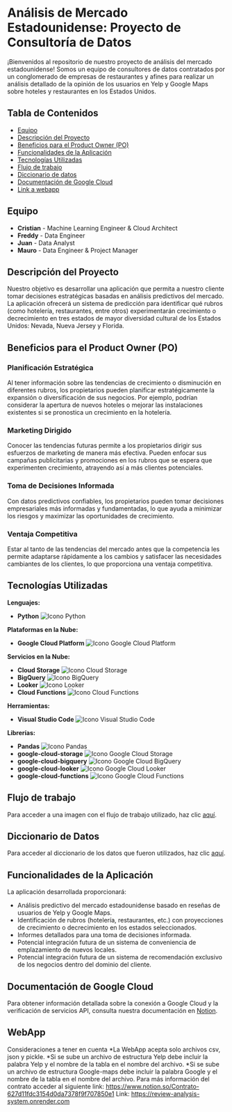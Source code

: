 # Análisis de Mercado Estadounidense: Proyecto de Consultoría de Datos

¡Bienvenidos al repositorio de nuestro proyecto de análisis del mercado estadounidense! Somos un equipo de consultores de datos contratados por un conglomerado de empresas de restaurantes y afines para realizar un análisis detallado de la opinión de los usuarios en Yelp y Google Maps sobre hoteles y restaurantes en los Estados Unidos.

## Tabla de Contenidos

- [Equipo](#equipo)
- [Descripción del Proyecto](#descripción-del-proyecto)
- [Beneficios para el Product Owner (PO)](#beneficios-para-el-product-owner-po)
- [Funcionalidades de la Aplicación](#funcionalidades-de-la-aplicación)
- [Tecnologías Utilizadas](#tecnologías-utilizadas)
- [Flujo de trabajo](#flujo-de-trabajo)
- [Diccionario de datos](#diccionario-de-datos)
- [Documentación de Google Cloud](#documentación-de-google-cloud)
- [Link a webapp](#webapp)

## Equipo

- **Cristian** - Machine Learning Engineer & Cloud Architect
- **Freddy** - Data Engineer
- **Juan** - Data Analyst
- **Mauro** - Data Engineer & Project Manager

## Descripción del Proyecto

Nuestro objetivo es desarrollar una aplicación que permita a nuestro cliente tomar decisiones estratégicas basadas en análisis predictivos del mercado. La aplicación ofrecerá un sistema de predicción para identificar qué rubros (como hotelería, restaurantes, entre otros) experimentarán crecimiento o decrecimiento en tres estados de mayor diversidad cultural de los Estados Unidos: Nevada, Nueva Jersey y Florida.

## Beneficios para el Product Owner (PO)

### Planificación Estratégica

Al tener información sobre las tendencias de crecimiento o disminución en diferentes rubros, los propietarios pueden planificar estratégicamente la expansión o diversificación de sus negocios. Por ejemplo, podrían considerar la apertura de nuevos hoteles o mejorar las instalaciones existentes si se pronostica un crecimiento en la hotelería.

### Marketing Dirigido

Conocer las tendencias futuras permite a los propietarios dirigir sus esfuerzos de marketing de manera más efectiva. Pueden enfocar sus campañas publicitarias y promociones en los rubros que se espera que experimenten crecimiento, atrayendo así a más clientes potenciales.

### Toma de Decisiones Informada

Con datos predictivos confiables, los propietarios pueden tomar decisiones empresariales más informadas y fundamentadas, lo que ayuda a minimizar los riesgos y maximizar las oportunidades de crecimiento.

### Ventaja Competitiva

Estar al tanto de las tendencias del mercado antes que la competencia les permite adaptarse rápidamente a los cambios y satisfacer las necesidades cambiantes de los clientes, lo que proporciona una ventaja competitiva.

## Tecnologías Utilizadas

**Lenguajes:**

* **Python** ![Icono Python](https://img.shields.io/badge/-Python-3776AB?style=flat-square&logo=python&logoColor=white)

**Plataformas en la Nube:**

* **Google Cloud Platform** ![Icono Google Cloud Platform](https://img.shields.io/badge/-Google%20Cloud%20Platform-4285F4?style=flat-square&logo=google-cloud&logoColor=white)

**Servicios en la Nube:**

* **Cloud Storage** ![Icono Cloud Storage](https://img.shields.io/badge/-Cloud%20Storage-4285F4?style=flat-square&logo=google-cloud&logoColor=white)
* **BigQuery** ![Icono BigQuery](https://img.shields.io/badge/-BigQuery-4285F4?style=flat-square&logo=google-cloud&logoColor=white)
* **Looker** ![Icono Looker](https://img.shields.io/badge/-Looker-4285F4?style=flat-square&logo=looker&logoColor=white)
* **Cloud Functions** ![Icono Cloud Functions](https://img.shields.io/badge/-Cloud%20Functions-4285F4?style=flat-square&logo=google-cloud&logoColor=white)

**Herramientas:**

* **Visual Studio Code** ![Icono Visual Studio Code](https://img.shields.io/badge/-Visual%20Studio%20Code-007ACC?style=flat-square&logo=visual-studio-code&logoColor=white)

**Librerías:**

* **Pandas** ![Icono Pandas](https://img.shields.io/badge/-Pandas-150458?style=flat-square&logo=pandas&logoColor=white)
* **google-cloud-storage** ![Icono Google Cloud Storage](https://img.shields.io/badge/-google%20cloud%20storage-4285F4?style=flat-square&logo=google-cloud&logoColor=white)
* **google-cloud-bigquery** ![Icono Google Cloud BigQuery](https://img.shields.io/badge/-google%20cloud%20bigquery-4285F4?style=flat-square&logo=google-cloud&logoColor=white)
* **google-cloud-looker** ![Icono Google Cloud Looker](https://img.shields.io/badge/-google%20cloud%20looker-4285F4?style=flat-square&logo=google-cloud&logoColor=white)
* **google-cloud-functions** ![Icono Google Cloud Functions](https://img.shields.io/badge/-google%20cloud%20functions-4285F4?style=flat-square&logo=google-cloud&logoColor=white)


## Flujo de trabajo

Para acceder a una imagen con el flujo de trabajo utilizado, haz clic [aquí](https://www.notion.so/Flujo-de-trabajo-c7235773bc03479eaa8bfb0fc5d698a5).

## Diccionario de Datos

Para acceder al diccionario de los datos que fueron utilizados, haz clic [aquí](https://docs.google.com/spreadsheets/d/1XcSjLU8MoPs-hAQ-IFvJBB62JxYPsdkTPjVMkZv_DaQ/edit#gid=1680658120).

## Funcionalidades de la Aplicación

La aplicación desarrollada proporcionará:

- Análisis predictivo del mercado estadounidense basado en reseñas de usuarios de Yelp y Google Maps.
- Identificación de rubros (hotelería, restaurantes, etc.) con proyecciones de crecimiento o decrecimiento en los estados seleccionados.
- Informes detallados para una toma de decisiones informada.
- Potencial integración futura de un sistema de conveniencia de emplazamiento de nuevos locales.
- Potencial integración futura de un sistema de recomendación exclusivo de los negocios dentro del dominio del cliente.


## Documentación de Google Cloud

Para obtener información detallada sobre la conexión a Google Cloud y la verificación de servicios API, consulta nuestra documentación en [Notion](https://www.notion.so/Documentaci-n-c90a6c8e6f554db2b427b147d8bac6e6?pvs=4).

## WebApp
Consideraciones a tener en cuenta
*La WebApp acepta solo archivos csv, json y pickle.
*Si se sube un archivo de estructura Yelp debe incluir la palabra Yelp y el nombre de la tabla en el nombre del archivo.
*Si se sube un archivo de estructura Google-maps debe incluir la palabra Google y el nombre de la tabla en el nombre del archivo.
Para más información del contrato acceder al siguiente link: https://www.notion.so/Contrato-627d11fdc3154d0da7378f9f707850e1
Link: https://review-analysis-system.onrender.com
